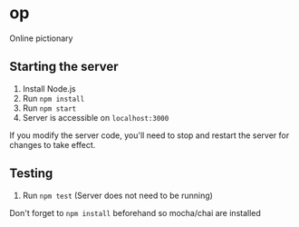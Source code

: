 # op
Online pictionary

## Starting the server
1. Install Node.js
2. Run `npm install`
3. Run `npm start`
4. Server is accessible on `localhost:3000`

If you modify the server code, you'll need to stop and restart the server for changes to take effect.

## Testing
1. Run `npm test` (Server does not need to be running)

Don't forget to `npm install` beforehand so mocha/chai are installed